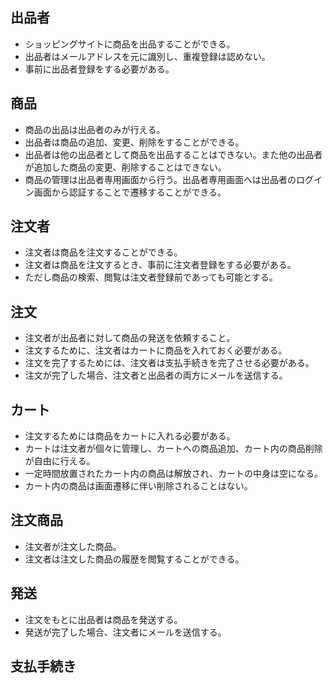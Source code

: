 ## 出品者

+ ショッピングサイトに商品を出品することができる。
+ 出品者はメールアドレスを元に識別し、重複登録は認めない。
+ 事前に出品者登録をする必要がある。

## 商品

+ 商品の出品は出品者のみが行える。
+ 出品者は商品の追加、変更、削除をすることができる。
+ 出品者は他の出品者として商品を出品することはできない。また他の出品者が追加した商品の変更、削除することはできない。
+ 商品の管理は出品者専用画面から行う。出品者専用画面へは出品者のログイン画面から認証することで遷移することができる。

## 注文者

+ 注文者は商品を注文することができる。
+ 注文者は商品を注文するとき、事前に注文者登録をする必要がある。
+ ただし商品の検索、閲覧は注文者登録前であっても可能とする。

## 注文

+ 注文者が出品者に対して商品の発送を依頼すること。
+ 注文するために、注文者はカートに商品を入れておく必要がある。
+ 注文を完了するためには、注文者は支払手続きを完了させる必要がある。
+ 注文が完了した場合、注文者と出品者の両方にメールを送信する。

## カート

+ 注文するためには商品をカートに入れる必要がある。
+ カートは注文者が個々に管理し、カートへの商品追加、カート内の商品削除が自由に行える。
+ 一定時間放置されたカート内の商品は解放され、カートの中身は空になる。
+ カート内の商品は画面遷移に伴い削除されることはない。

## 注文商品

+ 注文者が注文した商品。
+ 注文者は注文した商品の履歴を閲覧することができる。

## 発送

+ 注文をもとに出品者は商品を発送する。
+ 発送が完了した場合、注文者にメールを送信する。

## 支払手続き
